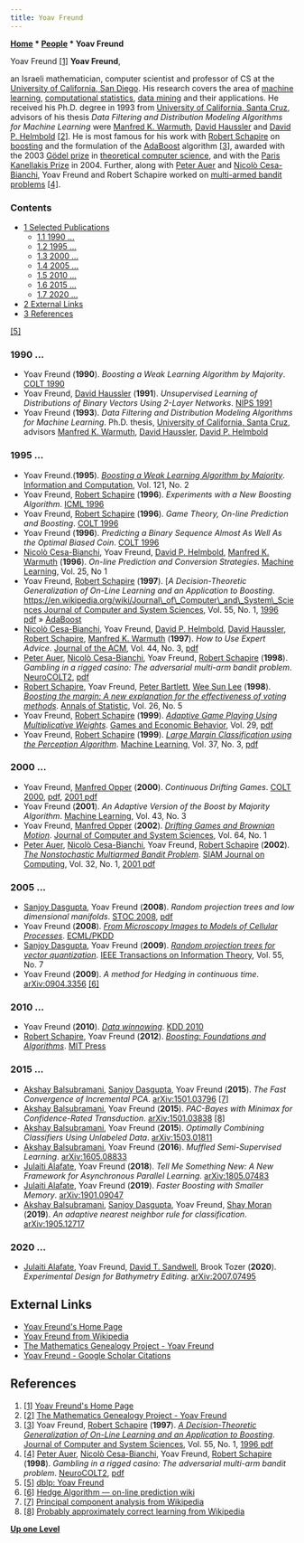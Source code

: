 ```yaml
---
title: Yoav Freund
---
```

**[Home](Home "Home") \* [People](People "People") \* Yoav Freund**



[](http://cseweb.ucsd.edu/~yfreund/) Yoav Freund <a id="cite-note-1" href="#cite-ref-1">[1]</a>
**Yoav Freund**,  

an Israeli mathematician, computer scientist and professor of CS at the [University of California, San Diego](https://en.wikipedia.org/wiki/University_of_California,_San_Diego). 
His research covers the area of [machine learning](Learning "Learning"), [computational statistics](https://en.wikipedia.org/wiki/Computational_statistics), [data mining](https://en.wikipedia.org/wiki/Data_mining) and their applications. 
He received his Ph.D. degree in 1993 from [University of California, Santa Cruz](University_of_California,_Santa_Cruz "University of California, Santa Cruz"), advisors of his thesis *Data Filtering and Distribution Modeling Algorithms for Machine Learning* were [Manfred K. Warmuth](Mathematician#MKWarmuth "Mathematician"), [David Haussler](Mathematician#DHHaussler "Mathematician") and [David P. Helmbold](Mathematician#DPHelmbold "Mathematician") <a id="cite-note-2" href="#cite-ref-2">[2]</a>. 
He is most famous for his work with [Robert Schapire](Robert_Schapire "Robert Schapire") on [boosting](https://en.wikipedia.org/wiki/Boosting_%28machine_learning%29) and the formulation of the [AdaBoost](https://en.wikipedia.org/wiki/AdaBoost) algorithm 
<a id="cite-note-3" href="#cite-ref-3">[3]</a>, 
awarded with the 2003 [Gödel prize](https://en.wikipedia.org/wiki/G%C3%B6del_Prize) in [theoretical computer science](https://en.wikipedia.org/wiki/Theoretical_computer_science), 
and with the [Paris Kanellakis Prize](https://en.wikipedia.org/wiki/Paris_Kanellakis_Award) in 2004. Further, along with [Peter Auer](Peter_Auer "Peter Auer") and [Nicolò Cesa-Bianchi](Nicol%C3%B2_Cesa-Bianchi "Nicolò Cesa-Bianchi"), Yoav Freund and Robert Schapire worked on [multi-armed bandit problems](https://en.wikipedia.org/wiki/Multi-armed_bandit)
<a id="cite-note-4" href="#cite-ref-4">[4]</a>. 



### Contents


* [1 Selected Publications](#selected-publications)
	+ [1.1 1990 ...](#1990-...)
	+ [1.2 1995 ...](#1995-...)
	+ [1.3 2000 ...](#2000-...)
	+ [1.4 2005 ...](#2005-...)
	+ [1.5 2010 ...](#2010-...)
	+ [1.6 2015 ...](#2015-...)
	+ [1.7 2020 ...](#2020-...)
* [2 External Links](#external-links)
* [3 References](#references)






<a id="cite-note-5" href="#cite-ref-5">[5]</a>



### 1990 ...


* Yoav Freund (**1990**). *Boosting a Weak Learning Algorithm by Majority*. [COLT 1990](https://dblp.uni-trier.de/db/conf/colt/colt1990.html#Freund90)
* Yoav Freund, [David Haussler](Mathematician#DHHaussler "Mathematician") (**1991**). *Unsupervised Learning of Distributions of Binary Vectors Using 2-Layer Networks*. [NIPS 1991](https://dblp.uni-trier.de/db/conf/nips/nips1991.html#FreundH91)
* Yoav Freund (**1993**). *Data Filtering and Distribution Modeling Algorithms for Machine Learning*. Ph.D. thesis, [University of California, Santa Cruz](University_of_California,_Santa_Cruz "University of California, Santa Cruz"), advisors [Manfred K. Warmuth](Mathematician#MKWarmuth "Mathematician"), [David Haussler](Mathematician#DHHaussler "Mathematician"), [David P. Helmbold](Mathematician#DPHelmbold "Mathematician")


### 1995 ...


* Yoav Freund.(**1995**). *[Boosting a Weak Learning Algorithm by Majority](https://www.sciencedirect.com/science/article/pii/S0890540185711364)*. [Information and Computation](https://en.wikipedia.org/wiki/Information_and_Computation), Vol. 121, No. 2
* Yoav Freund, [Robert Schapire](Robert_Schapire "Robert Schapire") (**1996**). *Experiments with a New Boosting Algorithm*. [ICML 1996](https://dblp.uni-trier.de/db/conf/icml/icml1996.html#FreundS96)
* Yoav Freund, [Robert Schapire](Robert_Schapire "Robert Schapire") (**1996**). *Game Theory, On-line Prediction and Boosting*. [COLT 1996](https://dblp.uni-trier.de/db/conf/colt/colt1996.html#FreundS96)
* Yoav Freund (**1996**). *Predicting a Binary Sequence Almost As Well As the Optimal Biased Coin*. [COLT 1996](https://dblp.uni-trier.de/db/conf/colt/colt1996.html#Freund96)
* [Nicolò Cesa-Bianchi](Nicol%C3%B2_Cesa-Bianchi "Nicolò Cesa-Bianchi"), Yoav Freund, [David P. Helmbold](Mathematician#DPHelmbold "Mathematician"), [Manfred K. Warmuth](Mathematician#MKWarmuth "Mathematician") (**1996**). *On-line Prediction and Conversion Strategies*. [Machine Learning](https://en.wikipedia.org/wiki/Machine_Learning_%28journal%29), Vol. 25, No 1
* Yoav Freund, [Robert Schapire](Robert_Schapire "Robert Schapire") (**1997**). [*A Decision-Theoretic Generalization of On-Line Learning and an Application to Boosting*. [https://en.wikipedia.org/wiki/Journal\_of\_Computer\_and\_System\_Sciences Journal of Computer and System Sciences](https://www.sciencedirect.com/science/article/pii/S002200009791504X), Vol. 55, No. 1, [1996 pdf](http://cseweb.ucsd.edu/~yfreund/papers/adaboost.pdf) » [AdaBoost](https://en.wikipedia.org/wiki/AdaBoost)
* [Nicolò Cesa-Bianchi](Nicol%C3%B2_Cesa-Bianchi "Nicolò Cesa-Bianchi"), Yoav Freund, [David P. Helmbold](Mathematician#DPHelmbold "Mathematician"), [David Haussler](Mathematician#DHHaussler "Mathematician"), [Robert Schapire](Robert_Schapire "Robert Schapire"), [Manfred K. Warmuth](Mathematician#MKWarmuth "Mathematician") (**1997**). *How to Use Expert Advice*. [Journal of the ACM](ACM#Journal "ACM"), Vol. 44, No. 3, [pdf](http://homes.di.unimi.it/cesa-bianchi/Pubblicazioni/jacm-97a.pdf)
* [Peter Auer](Peter_Auer "Peter Auer"), [Nicolò Cesa-Bianchi](Nicol%C3%B2_Cesa-Bianchi "Nicolò Cesa-Bianchi"), Yoav Freund, [Robert Schapire](Robert_Schapire "Robert Schapire") (**1998**). *Gambling in a rigged casino: The adversarial multi-arm bandit problem*. [NeuroCOLT2](http://www.bio.net/bioarchives/neuroscience/1998-November/034748.html), [pdf](http://www.dklevine.com/archive/refs4462.pdf)
* [Robert Schapire](Robert_Schapire "Robert Schapire"), Yoav Freund, [Peter Bartlett](index.php?title=Peter_Bartlett&action=edit&redlink=1 "Peter Bartlett (page does not exist)"), [Wee Sun Lee](Wee_Sun_Lee "Wee Sun Lee") (**1998**). *[Boosting the margin: A new explanation for the effectiveness of voting methods](https://projecteuclid.org/journals/annals-of-statistics/volume-26/issue-5/Boosting-the-margin--a-new-explanation-for-the-effectiveness/10.1214/aos/1024691352.full)*. [Annals of Statistic](https://en.wikipedia.org/wiki/Annals_of_Statistics), Vol. 26, No. 5
* Yoav Freund, [Robert Schapire](Robert_Schapire "Robert Schapire") (**1999**). *[Adaptive Game Playing Using Multiplicative Weights](https://www.sciencedirect.com/science/article/abs/pii/S0899825699907388)*. [Games and Economic Behavior](https://en.wikipedia.org/wiki/Games_and_Economic_Behavior), Vol. 29, [pdf](http://cseweb.ucsd.edu/~yfreund/papers/games_long.pdf)
* Yoav Freund, [Robert Schapire](Robert_Schapire "Robert Schapire") (**1999**). *[Large Margin Classification using the Perception Algorithm](https://link.springer.com/article/10.1023/A:1007662407062)*. [Machine Learning](https://en.wikipedia.org/wiki/Machine_Learning_%28journal%29), Vol. 37, No. 3, [pdf](http://cseweb.ucsd.edu/~yfreund/papers/LargeMarginsUsingPerceptron.pdf)


### 2000 ...


* Yoav Freund, [Manfred Opper](index.php?title=Manfred_Opper&action=edit&redlink=1 "Manfred Opper (page does not exist)") (**2000**). *Continuous Drifting Games*. [COLT 2000](https://dblp.uni-trier.de/db/conf/colt/colt2000.html#FreundO00), [pdf](http://www.ki.tu-berlin.de/fileadmin/fg135/publikationen/opper/FrOp00.pdf), [2001 pdf](https://cseweb.ucsd.edu/~yfreund/papers/brownOpper.pdf)
* Yoav Freund (**2001**). *An Adaptive Version of the Boost by Majority Algorithm*. [Machine Learning](https://en.wikipedia.org/wiki/Machine_Learning_%28journal%29), Vol. 43, No. 3
* Yoav Freund, [Manfred Opper](index.php?title=Manfred_Opper&action=edit&redlink=1 "Manfred Opper (page does not exist)") (**2002**). *[Drifting Games and Brownian Motion](https://www.sciencedirect.com/science/article/pii/S0022000001918021)*. [Journal of Computer and System Sciences](https://en.wikipedia.org/wiki/Journal_of_Computer_and_System_Sciences), Vol. 64, No. 1
* [Peter Auer](Peter_Auer "Peter Auer"), [Nicolò Cesa-Bianchi](Nicol%C3%B2_Cesa-Bianchi "Nicolò Cesa-Bianchi"), Yoav Freund, [Robert Schapire](Robert_Schapire "Robert Schapire") (**2002**). *[The Nonstochastic Multiarmed Bandit Problem](https://epubs.siam.org/doi/abs/10.1137/S0097539701398375?journalCode=smjcat)*. [SIAM Journal on Computing](https://en.wikipedia.org/wiki/SIAM_Journal_on_Computing), Vol. 32, No. 1, [2001 pdf](http://cseweb.ucsd.edu/~yfreund/papers/bandits.pdf)


### 2005 ...


* [Sanjoy Dasgupta](Mathematician#SDasgupta "Mathematician"), Yoav Freund (**2008**). *Random projection trees and low dimensional manifolds*. [STOC 2008](https://dblp.uni-trier.de/db/conf/stoc/stoc2008.html#DasguptaF08), [pdf](http://cseweb.ucsd.edu/~dasgupta/papers/rptree-stoc.pdf)
* Yoav Freund (**2008**). *[From Microscopy Images to Models of Cellular Processes](https://link.springer.com/chapter/10.1007/978-3-540-87479-9_2)*. [ECML/PKDD](https://dblp.uni-trier.de/db/conf/pkdd/pkdd2008-1.html#Freund08)
* [Sanjoy Dasgupta](Mathematician#SDasgupta "Mathematician"), Yoav Freund (**2009**). *[Random projection trees for vector quantization](https://ieeexplore.ieee.org/document/5075899)*. [IEEE Transactions on Information Theory](IEEE#TIT "IEEE"), Vol. 55, No. 7
* Yoav Freund (**2009**). *A method for Hedging in continuous time*. [arXiv:0904.3356](https://arxiv.org/abs/0904.3356) <a id="cite-note-6" href="#cite-ref-6">[6]</a>


### 2010 ...


* Yoav Freund (**2010**). *[Data winnowing](https://dl.acm.org/doi/abs/10.1145/1835804.1835806)*. [KDD 2010](https://dblp.uni-trier.de/db/conf/kdd/kdd2010.html#Freund10)
* [Robert Schapire](Robert_Schapire "Robert Schapire"), Yoav Freund (**2012**). *[Boosting: Foundations and Algorithms](https://mitpress.mit.edu/books/boosting)*. [MIT Press](https://en.wikipedia.org/wiki/MIT_Press)


### 2015 ...


* [Akshay Balsubramani](https://scholar.google.com/citations?user=LHYUOHoAAAAJ&hl=en), [Sanjoy Dasgupta](Mathematician#SDasgupta "Mathematician"), Yoav Freund (**2015**). *The Fast Convergence of Incremental PCA*. [arXiv:1501.03796](https://arxiv.org/abs/1501.03796) <a id="cite-note-7" href="#cite-ref-7">[7]</a>
* [Akshay Balsubramani](https://scholar.google.com/citations?user=LHYUOHoAAAAJ&hl=en), Yoav Freund (**2015**). *PAC-Bayes with Minimax for Confidence-Rated Transduction*. [arXiv:1501.03838](https://arxiv.org/abs/1501.03838) <a id="cite-note-8" href="#cite-ref-8">[8]</a>
* [Akshay Balsubramani](https://scholar.google.com/citations?user=LHYUOHoAAAAJ&hl=en), Yoav Freund (**2015**). *Optimally Combining Classifiers Using Unlabeled Data*. [arXiv:1503.01811](https://arxiv.org/abs/1503.01811)
* [Akshay Balsubramani](https://scholar.google.com/citations?user=LHYUOHoAAAAJ&hl=en), Yoav Freund (**2016**). *Muffled Semi-Supervised Learning*. [arXiv:1605.08833](https://arxiv.org/abs/1605.08833)
* [Julaiti Alafate](https://scholar.google.com/citations?user=TuA50FUAAAAJ&hl=en), Yoav Freund (**2018**). *Tell Me Something New: A New Framework for Asynchronous Parallel Learning*. [arXiv:1805.07483](https://arxiv.org/abs/1805.07483)
* [Julaiti Alafate](https://scholar.google.com/citations?user=TuA50FUAAAAJ&hl=en), Yoav Freund (**2019**). *Faster Boosting with Smaller Memory*. [arXiv:1901.09047](https://arxiv.org/abs/1901.09047)
* [Akshay Balsubramani](https://scholar.google.com/citations?user=LHYUOHoAAAAJ&hl=en), [Sanjoy Dasgupta](Mathematician#SDasgupta "Mathematician"), Yoav Freund, [Shay Moran](Mathematician#SMoran "Mathematician") (**2019**). *An adaptive nearest neighbor rule for classification*. [arXiv:1905.12717](https://arxiv.org/abs/1905.12717)


### 2020 ...


* [Julaiti Alafate](https://scholar.google.com/citations?user=TuA50FUAAAAJ&hl=en), Yoav Freund, [David T. Sandwell](https://scholar.google.com/citations?user=UKfoPcYAAAAJ&hl=en), Brook Tozer (**2020**). *Experimental Design for Bathymetry Editing*. [arXiv:2007.07495](https://arxiv.org/abs/2007.07495)


## External Links


* [Yoav Freund's Home Page](http://cseweb.ucsd.edu/~yfreund/)
* [Yoav Freund from Wikipedia](https://en.wikipedia.org/wiki/Yoav_Freund)
* [The Mathematics Genealogy Project - Yoav Freund](https://www.mathgenealogy.org/id.php?id=101119)
* [Yoav Freund - Google Scholar Citations](https://scholar.google.com/citations?user=NFdG-GMAAAAJ)


## References


1. <a id="cite-ref-1" href="#cite-note-1">[1]</a>  [Yoav Freund's Home Page](http://cseweb.ucsd.edu/~yfreund/)
2. <a id="cite-ref-2" href="#cite-note-2">[2]</a> [The Mathematics Genealogy Project - Yoav Freund](https://www.mathgenealogy.org/id.php?id=101119)
3. <a id="cite-ref-3" href="#cite-note-3">[3]</a> Yoav Freund, [Robert Schapire](Robert_Schapire "Robert Schapire") (**1997**). *[A Decision-Theoretic Generalization of On-Line Learning and an Application to Boosting](https://www.sciencedirect.com/science/article/pii/S002200009791504X)*. [Journal of Computer and System Sciences](https://en.wikipedia.org/wiki/Journal_of_Computer_and_System_Sciences), Vol. 55, No. 1, [1996 pdf](http://cseweb.ucsd.edu/~yfreund/papers/adaboost.pdf)
4. <a id="cite-ref-4" href="#cite-note-4">[4]</a> [Peter Auer](Peter_Auer "Peter Auer"), [Nicolò Cesa-Bianchi](Nicol%C3%B2_Cesa-Bianchi "Nicolò Cesa-Bianchi"), Yoav Freund, [Robert Schapire](Robert_Schapire "Robert Schapire") (**1998**). *Gambling in a rigged casino: The adversarial multi-arm bandit problem*. [NeuroCOLT2](http://www.bio.net/bioarchives/neuroscience/1998-November/034748.html), [pdf](http://www.dklevine.com/archive/refs4462.pdf)
5. <a id="cite-ref-5" href="#cite-note-5">[5]</a> [dblp: Yoav Freund](https://dblp.uni-trier.de/pid/f/YoavFreund.html)
6. <a id="cite-ref-6" href="#cite-note-6">[6]</a> [Hedge Algorithm — on-line prediction wiki](http://onlineprediction.net/index.html?n=Main.HedgeAlgorithm)
7. <a id="cite-ref-7" href="#cite-note-7">[7]</a> [Principal component analysis from Wikipedia](https://en.wikipedia.org/wiki/Principal_component_analysis)
8. <a id="cite-ref-8" href="#cite-note-8">[8]</a> [Probably approximately correct learning from Wikipedia](https://en.wikipedia.org/wiki/Probably_approximately_correct_learning)

**[Up one Level](People "People")**







 
